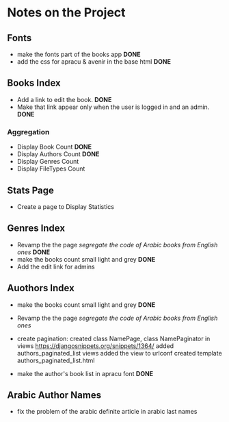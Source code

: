 # Notes on the Project

## Fonts
- make the fonts part of the books app **DONE**
- add the css for apracu & avenir in the base html **DONE**

## Books Index
- Add a link to edit the book. **DONE**
- Make that link appear only when the user is logged in and an admin. **DONE**

### Aggregation
- Display Book Count **DONE**
- Display Authors Count **DONE**
- Display Genres Count
- Display FileTypes Count

## Stats Page
- Create a page to Display Statistics

## Genres Index
- Revamp the the page *segregate the code of Arabic books from English ones*  **DONE** 
- make the books count small light and grey **DONE**
- Add the edit link for admins

## Auothors Index
- make the books count small light and grey **DONE**
- Revamp the the page *segregate the code of Arabic books from English ones*
- create pagination:
created class NamePage, class NamePaginator in views https://djangosnippets.org/snippets/1364/
added authors_paginated_list views
added the view to urlconf
created template authors_paginated_list.html

- make the author's book list in apracu font **DONE**

## Arabic Author Names
- fix the problem of the arabic definite article in arabic last names

